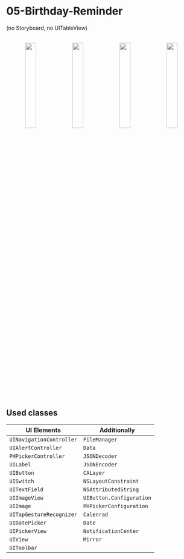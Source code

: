 # 05-Birthday-Reminder
(no Storyboard, no UITableView)
<br><br>

<p align=center>
  <img src="https://user-images.githubusercontent.com/80542175/175559289-f6b55e25-d945-4976-8b10-e43308f4d538.gif" width=24%>
  <img src="https://user-images.githubusercontent.com/80542175/175559409-27821b92-9626-4e38-86e4-2583c4069fc1.gif" width=24%>
  <img src="https://user-images.githubusercontent.com/80542175/175559427-76f03b4c-68c7-4e72-a75e-fa72543e281a.gif" width=24%>
  <img src="https://user-images.githubusercontent.com/80542175/175559437-bad3b3ce-c45f-4029-825a-7c5424393d19.gif" width=24%>
</p>

## Used classes

| UI Elements | Additionally |
--- | ---
| `UINavigationController` | `FileManager`
| `UIAlertController` | `Data`
| `PHPickerController` | `JSONDecoder`
| `UILabel` | `JSONEncoder`
| `UIButton` | `CALayer`
| `UISwitch` | `NSLayoutConstraint`
| `UITextField` | `NSAttributedString`
| `UIImageView` | `UIButton.Configuration`
| `UIImage` | `PHPickerConfiguration`
| `UITapGestureRecognizer` | `Calenrad`
| `UIDatePicker` | `Date`
| `UIPickerView` | `NotificationCenter`
| `UIView` | `Mirror`
| `UIToolbar` |
<br>

